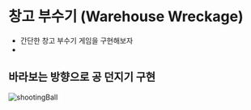 # 창고 부수기 (Warehouse Wreckage)
- 간단한 창고 부수기 게임을 구현해보자
- 
## 바라보는 방향으로 공 던지기 구현
![shootingBall](WarehouseWreckage/images/shootingBall.gif)
